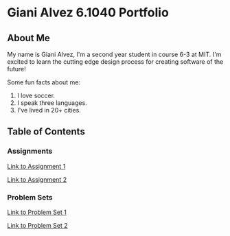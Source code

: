 # Giani Alvez 6.1040 Portfolio

## About Me

My name is Giani Alvez, I'm a second year student in course 6-3 at MIT. I'm excited to learn the cutting edge design process for creating software of the future!

Some fun facts about me:

1. I love soccer.
2. I speak three languages.
3. I've lived in 20+ cities.

## Table of Contents

### Assignments

[Link to Assignment 1](assignments/assignment1.md)

[Link to Assignment 2](assignments/assignment2.md)

### Problem Sets

[Link to Problem Set 1](psets/pset1.md)

[Link to Problem Set 2](psets/pset2.md)
